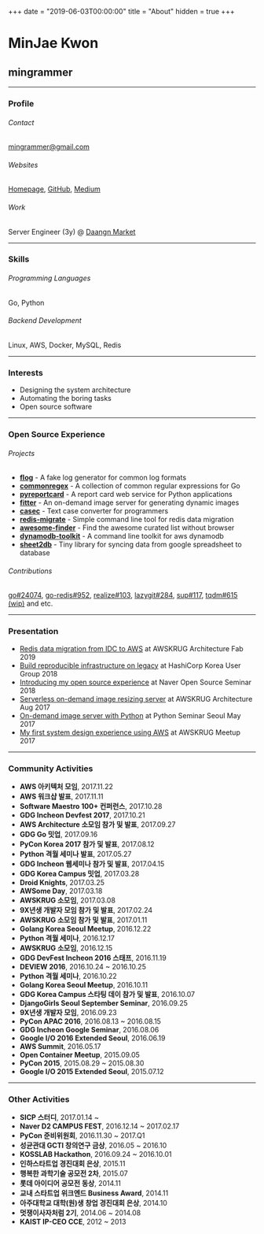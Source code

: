+++
date = "2019-06-03T00:00:00"
title = "About"
hidden = true
+++

# MinJae Kwon

## mingrammer

---

### Profile

###### Contact

[mingrammer@gmail.com](mingrammer@gmail.com)

###### Websites

[Homepage](https://mingrammer.com), [GitHub](https://github.com/mingrammer), [Medium](https://medium.com/@mingrammer)

###### Work

Server Engineer (3y) @ [Daangn Market](https://www.daangn.com/)

---

### Skills

###### Programming Languages

Go, Python

###### Backend Development

Linux, AWS, Docker, MySQL, Redis

---

### Interests

- Designing the system architecture
- Automating the boring tasks
- Open source software

---

### Open Source Experience

###### Projects

- **[flog](https://github.com/mingrammer/flog)** - A fake log generator for common log formats
- **[commonregex](https://github.com/mingrammer/commonregex)** - A collection of common regular expressions for Go
- **[pyreportcard](https://github.com/mingrammer/pyreportcard)** - A report card web service for Python applications
- **[fitter](https://github.com/mingrammer/fitter)** - An on-demand image server for generating dynamic images
- **[casec](https://github.com/mingrammer/casec)** - Text case converter for programmers
- **[redis-migrate](https://github.com/mingrammer/redis-migrate)** - Simple command line tool for redis data migration
- **[awesome-finder](https://github.com/mingrammer/awesome-finder)** - Find the awesome curated list without browser
- **[dynamodb-toolkit](https://github.com/mingrammer/dynamodb-toolkit)** - A command line toolkit for aws dynamodb
- **[sheet2db](https://github.com/mingrammer/sheet2db)** - Tiny library for syncing data from google spreadsheet to database

###### Contributions

[go#24074](https://github.com/golang/go/pull/24074), [go-redis#952](https://github.com/go-redis/redis/pull/952), [realize#103](https://github.com/oxequa/realize/pull/103), [lazygit#284](https://github.com/jesseduffield/lazygit/pull/284), [sup#117](https://github.com/pressly/sup/pull/117), [tqdm#615 (wip)](https://github.com/tqdm/tqdm/pull/615) and etc.

---

### Presentation

- [Redis data migration from IDC to AWS](https://speakerdeck.com/mingrammer/idceseo-awsro-redis-deiteo-ijeonhagi) at AWSKRUG Architecture Fab 2019
- [Build reproducible infrastructure on legacy](https://speakerdeck.com/mingrammer/regeosi-wieseo-jaehyeon-ganeunghan-hwangyeong-gucughagi) at HashiCorp Korea User Group 2018
- [Introducing my open source experience](https://speakerdeck.com/mingrammer/gaebaljayi-heunhan-cwimi-opeunsoseu-gaebal) at Naver Open Source Seminar 2018
- [Serverless on-demand image resizing server](https://speakerdeck.com/mingrammer/building-a-serverless-application-with-aws) at AWSKRUG Architecture Aug 2017
- [On-demand image server with Python](https://speakerdeck.com/mingrammer/on-demand-image-server-with-python) at Python Seminar Seoul May 2017
- [My first system design experience using AWS](https://speakerdeck.com/mingrammer/cobo-seobeo-gaebaljayi-aws-hoego) at AWSKRUG Meetup 2017

---

### Community Activities
* **AWS 아키텍처 모임**, 2017.11.22
* **AWS 워크샵 발표**, 2017.11.11
* **Software Maestro 100+ 컨퍼런스**, 2017.10.28
* **GDG Incheon Devfest 2017**, 2017.10.21
* **AWS Architecture 소모임 참가 및 발표**, 2017.09.27
* **GDG Go 밋업**, 2017.09.16
* **PyCon Korea 2017 참가 및 발표**, 2017.08.12
* **Python 격월 세미나 발표**, 2017.05.27
* **GDG Incheon 웹세미나 참가 및 발표**, 2017.04.15
* **GDG Korea Campus 밋업**, 2017.03.28
* **Droid Knights**, 2017.03.25
* **AWSome Day**, 2017.03.18
* **AWSKRUG 소모임**, 2017.03.08
* **9X년생 개발자 모임 참가 및 발표**, 2017.02.24
* **AWSKRUG 소모임 참가 및 발표**, 2017.01.11
* **Golang Korea Seoul Meetup**, 2016.12.22
* **Python 격월 세미나**, 2016.12.17
* **AWSKRUG 소모임**, 2016.12.15
* **GDG DevFest Incheon 2016 스태프**, 2016.11.19
* **DEVIEW 2016**, 2016.10.24 ~ 2016.10.25
* **Python 격월 세미나**, 2016.10.22
* **Golang Korea Seoul Meetup**, 2016.10.11
* **GDG Korea Campus 스타팅 데이 참가 및 발표**, 2016.10.07
* **DjangoGirls Seoul September Seminar**, 2016.09.25
* **9X년생 개발자 모임**, 2016.09.23
* **PyCon APAC 2016**, 2016.08.13 ~ 2016.08.15
* **GDG Incheon Google Seminar**, 2016.08.06
* **Google I/O 2016 Extended Seoul**, 2016.06.19
* **AWS Summit**, 2016.05.17
* **Open Container Meetup**, 2015.09.05
* **PyCon 2015**, 2015.08.29 ~ 2015.08.30
* **Google I/O 2015 Extended Seoul**, 2015.07.12

---

### Other Activities
* **SICP 스터디**, 2017.01.14 ~
* **Naver D2 CAMPUS FEST**, 2016.12.14 ~ 2017.02.17
* **PyCon 준비위원회**, 2016.11.30 ~ 2017.Q1
* **성균관대 GCTI 창의연구 금상**, 2016.05 ~ 2016.10
* **KOSSLAB Hackathon**, 2016.09.24 ~ 2016.10.01
* **인하스타트업 경진대회 은상**, 2015.11
* **행복한 과학기술 공모전 2차**, 2015.07
* **롯데 아이디어 공모전 동상**, 2014.11
* **교내 스타트업 위크엔드 Business Award**, 2014.11
* **아주대학교 대학(원)생 창업 경진대회 은상**, 2014.10
* **멋쟁이사자처럼 2기**, 2014.06 ~ 2014.08
* **KAIST IP-CEO CCE**, 2012 ~ 2013
